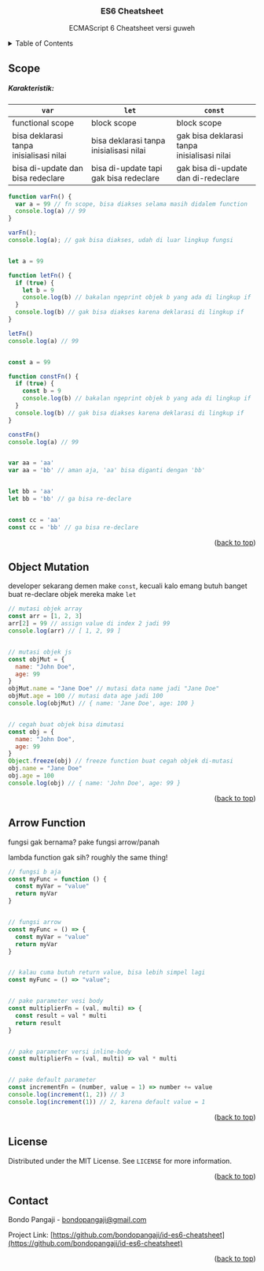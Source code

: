 <div id="top"></div>


<div align="center">

<h3 align="center">ES6 Cheatsheet</h3>
    <p align="center">
        ECMAScript 6 Cheatsheet versi guweh
    </p>
</div>



<!-- TABLE OF CONTENTS -->
<details>
   <summary>Table of Contents</summary>
   <ol>
      <li><a href="#scope">Scope</a></li>
      <li><a href="#object-mutation">Object Mutation</a></li>
      <li><a href="#arrow-function">Arrow Function</a></li>
      <li><a href="#license">License</a></li>
      <li><a href="#contact">Contact</a></li>
  </ol>
</details>



<!-- Lingkup -->
## Scope

##### Karakteristik:

| `var`                                       | `let`                                       | `const`                                          |
|---------------------------------------------|---------------------------------------------|--------------------------------------------------|
| functional scope                            | block scope                                 | block scope                                      |
| bisa deklarasi tanpa <br/>inisialisasi nilai| bisa deklarasi tanpa <br/>inisialisasi nilai| gak bisa deklarasi tanpa<br/> inisialisasi nilai |
| bisa di-update dan bisa redeclare           | bisa di-update tapi gak bisa redeclare      | gak bisa di-update dan di-redeclare              |

```js
function varFn() {
  var a = 99 // fn scope, bisa diakses selama masih didalem function
  console.log(a) // 99
}

varFn();
console.log(a); // gak bisa diakses, udah di luar lingkup fungsi


let a = 99

function letFn() {
  if (true) {
    let b = 9
    console.log(b) // bakalan ngeprint objek b yang ada di lingkup if
  }
  console.log(b) // gak bisa diakses karena deklarasi di lingkup if
}

letFn()
console.log(a) // 99


const a = 99

function constFn() {
  if (true) {
    const b = 9
    console.log(b) // bakalan ngeprint objek b yang ada di lingkup if
  }
  console.log(b) // gak bisa diakses karena deklarasi di lingkup if
}

constFn()
console.log(a) // 99


var aa = 'aa'
var aa = 'bb' // aman aja, 'aa' bisa diganti dengan 'bb'


let bb = 'aa'
let bb = 'bb' // ga bisa re-declare


const cc = 'aa'
const cc = 'bb' // ga bisa re-declare

```

<p align="right">(<a href="#top">back to top</a>)</p>



<!-- Mutasi -->
## Object Mutation

developer sekarang demen make `const`, kecuali kalo emang butuh banget buat re-declare objek mereka make `let`

```js
// mutasi objek array
const arr = [1, 2, 3]
arr[2] = 99 // assign value di index 2 jadi 99
console.log(arr) // [ 1, 2, 99 ]


// mutasi objek js
const objMut = {
  name: "John Doe",
  age: 99
}
objMut.name = "Jane Doe" // mutasi data name jadi "Jane Doe"
objMut.age = 100 // mutasi data age jadi 100
console.log(objMut) // { name: 'Jane Doe', age: 100 }


// cegah buat objek bisa dimutasi
const obj = {
  name: "John Doe",
  age: 99
}
Object.freeze(obj) // freeze function buat cegah objek di-mutasi
obj.name = "Jane Doe"
obj.age = 100
console.log(obj) // { name: 'John Doe', age: 99 }

```

<p align="right">(<a href="#top">back to top</a>)</p>



<!-- Fungsi Panah -->
## Arrow Function

fungsi gak bernama? pake fungsi arrow/panah

lambda function gak sih? roughly the same thing!

```js
// fungsi b aja
const myFunc = function () {
  const myVar = "value"
  return myVar
}


// fungsi arrow
const myFunc = () => {
  const myVar = "value"
  return myVar
}


// kalau cuma butuh return value, bisa lebih simpel lagi
const myFunc = () => "value";


// pake parameter vesi body
const multiplierFn = (val, multi) => {
  const result = val * multi
  return result
}


// pake parameter versi inline-body
const multiplierFn = (val, multi) => val * multi


// pake default parameter
const incrementFn = (number, value = 1) => number += value
console.log(increment(1, 2)) // 3
console.log(increment(1)) // 2, karena default value = 1

```

<p align="right">(<a href="#top">back to top</a>)</p>


<!-- LICENSE -->

## License

Distributed under the MIT License. See `LICENSE` for more information.

<p align="right">(<a href="#top">back to top</a>)</p>



<!-- CONTACT -->

## Contact

Bondo Pangaji - [bondopangaji@gmail.com](mailto:bondopangaji@gmail.com)

Project Link: [https://github.com/bondopangaji/id-es6-cheatsheet](https://github.com/bondopangaji/id-es6-cheatsheet)

<p align="right">(<a href="#top">back to top</a>)</p>


<!-- REFERENCE -->
<!-- https://www.markdownguide.org/basic-syntax/#reference-style-links -->
